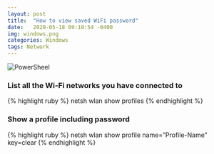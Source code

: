 ```yaml
---
layout: post
title:  "How to view saved WiFi password"
date:   2020-05-18 09:10:54 -0400
img: windows.png
categories: Windows
tags: Network
---
```

![PowerSheel]({{site.baseurl}}/images/windows.png)

### List all the Wi-Fi networks you have connected to 
{% highlight ruby %}
netsh wlan show profiles
{% endhighlight %}

### Show a profile including password
{% highlight ruby %}
netsh wlan show profile name=”Profile-Name” key=clear
{% endhighlight %}
